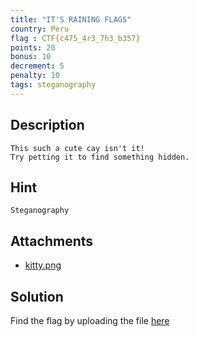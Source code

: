 ```yaml
---
title: "IT'S RAINING FLAGS"
country: Peru
flag : CTF{c475_4r3_7h3_b357}
points: 20
bonus: 10
decrement: 5
penalty: 10
tags: steganography
---
```


## Description

```
This such a cute cay isn't it!
Try petting it to find something hidden.
```

## Hint

```
Steganography
```

## Attachments

*   [kitty.png](kitty.png)

## Solution

Find the flag by uploading the file [here](https://stylesuxx.github.io/steganography/)
